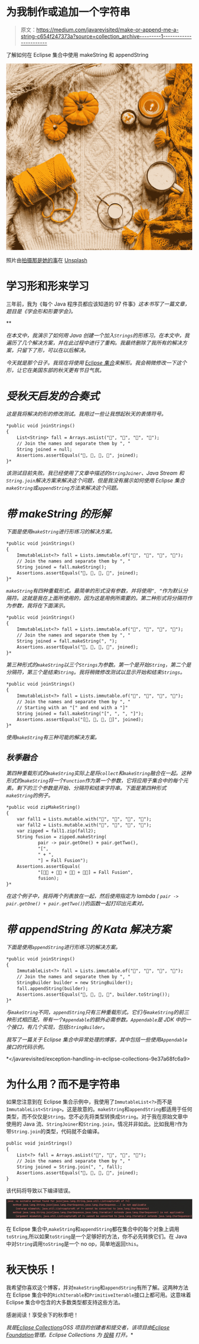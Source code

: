 # 为我制作或追加一个字符串

> 原文：<https://medium.com/javarevisited/make-or-append-me-a-string-c654f247373a?source=collection_archive---------1----------------------->

了解如何在 Eclipse 集合中使用 makeString 和 appendString

![](img/12e02e9606b7e73e009110ed02fd9bca.png)

照片由[拍摄那是她的事](https://unsplash.com/@thatsherbusiness?utm_source=medium&utm_medium=referral)在 [Unsplash](https://unsplash.com?utm_source=medium&utm_medium=referral)

# 学习形和形来学习

三年前，我为《每个 Java 程序员都应该知道的 97 件事》*这本书写了一篇文章，题目是《学会形和形要学会》。*

 ** 

*在本文中，我演示了如何用 Java 创建一个加入`Strings`的形练习。在本文中，我遍历了几个解决方案，并在此过程中进行了重构。我最终删除了我所有的解决方案，只留下了形，可以在以后解决。*

*今天就是那个日子。我现在将使用 [Eclipse 集合](https://github.com/eclipse/eclipse-collections)来解形。我会稍微修改一下这个形，让它在美国东部的秋天更有节日气氛。*

# *受秋天启发的合奏式*

*这是我将解决的形的修改测试。我用过一些让我想起秋天的表情符号。*

```
*public void joinStrings()
{
    List<String> fall = Arrays.asList("🎃", "🍎", "🍁", "🌽");
    // Join the names and separate them by ", "
    String joined = null;
    Assertions.assertEquals("🎃, 🍎, 🍁, 🌽", joined);
}*
```

*该测试目前失败。我已经使用了文章中描述的`StringJoiner`、Java Stream 和`String.join`解决方案来解决这个问题，但是我没有展示如何使用 Eclipse 集合`makeString`或`appendString`方法来解决这个问题。*

# *带 makeString 的形解*

*下面是使用`makeString`进行形练习的解决方案。*

```
*public void joinStrings()
{
    ImmutableList<?> fall = Lists.immutable.of("🎃", "🍎", "🍁", "🌽");
    // Join the names and separate them by ", "
    String joined = fall.makeString();
    Assertions.assertEquals("🎃, 🍎, 🍁, 🌽", joined);
}*
```

*`makeString`有四种重载形式。最简单的形式没有参数，并将使用`“, “`作为默认分隔符。这就是我在上面所使用的，因为这是用例所需要的。第二种形式将分隔符作为参数，我将在下面演示。*

```
*public void joinStrings()
{
    ImmutableList<?> fall = Lists.immutable.of("🎃", "🍎", "🍁", "🌽");
    // Join the names and separate them by ", "
    String joined = fall.makeString(", ");
    Assertions.assertEquals("🎃, 🍎, 🍁, 🌽", joined);
}*
```

*第三种形式的`makeString`以三个`Strings`为参数。第一个是开始`String`，第二个是分隔符，第三个是结束`String`。我将稍微修改测试以显示开始和结束`Strings`。*

```
*public void joinStrings()
{
    ImmutableList<?> fall = Lists.immutable.of("🎃", "🍎", "🍁", "🌽");
    // Join the names and separate them by ", "
    // Starting with an "[" and end with a "]"
    String joined = fall.makeString("[", ", ", "]");
    Assertions.assertEquals("[🎃, 🍎, 🍁, 🌽]", joined);
}*
```

*使用`makeString`有三种可能的解决方案。*

## *秋季融合*

*第四种重载形式的`makeString`实际上是将`collect`和`makeString`融合在一起。这种形式的`makeString`将一个`Function`作为第一个参数，它将应用于集合中的每个元素。剩下的三个参数是开始、分隔符和结束字符串。下面是第四种形式`makeString`的例子。*

```
*public void zipMakeString()
{
    var fall1 = Lists.mutable.with("🎃", "🍎", "🍁", "🌽");
    var fall2 = Lists.mutable.with("🥧", "🥧", "🍂", "🍞");
    var zipped = fall1.zip(fall2);
    String fusion = zipped.makeString(
            pair -> pair.getOne() + pair.getTwo(),
            "[",
            " + ",
            "] = Fall Fusion");
    Assertions.assertEquals(
            "[🎃🥧 + 🍎🥧 + 🍁🍂 + 🌽🍞] = Fall Fusion", 
            fusion);
}*
```

*在这个例子中，我将两个列表放在一起，然后使用指定为 lambda ( `pair -> pair.getOne() + pair.getTwo()`)的函数一起打印出元素对。*

# *带 appendString 的 Kata 解决方案*

*下面是使用`appendString`进行形练习的解决方案。*

```
*public void joinStrings()
{
    ImmutableList<?> fall = Lists.immutable.of("🎃", "🍎", "🍁", "🌽");
    // Join the names and separate them by ", "
    StringBuilder builder = new StringBuilder();
    fall.appendString(builder);
    Assertions.assertEquals("🎃, 🍎, 🍁, 🌽", builder.toString());
}*
```

*与`makeString`不同，`appendString`只有三种重载形式。它们与`makeString`的前三种形式相匹配，带有一个`Appendable`的额外必需参数。`Appendable`是 JDK 中的一个接口，有几个实现，包括`StringBuilder`。*

*我写了一篇关于 Eclipse 集合中异常处理的博客，其中包括一些使用`Appendable`接口的代码示例。*

*</javarevisited/exception-handling-in-eclipse-collections-9e37a68fc6a9>  

# 为什么用？而不是字符串

如果您注意到在 Eclipse 集合示例中，我使用了`ImmutableList<?>`而不是`ImmutableList<String>`。这是故意的。`makeString`和`appendString`都适用于任何类型，而不仅仅是`String`。您不必先将类型转换成`String`。对于我在原始文章中使用的 Java 流、`StringJoiner`和`String.join`，情况并非如此。比如我用`?`作为带`String.join`的类型，代码就不会编译。

```
public void joinStrings()
{
    List<?> fall = Arrays.asList("🎃", "🍎", "🍁", "🌽");
    // Join the names and separate them by ", "
    String joined = String.join(", ", fall);
    Assertions.assertEquals("🎃, 🍎, 🍁, 🌽", joined);
}
```

该代码将导致以下编译错误。

![](img/b4963f9dcc164272d1d4b5113982b9f2.png)

在 Eclipse 集合中,`makeString`和`appendString`都在集合中的每个对象上调用`toString`,所以如果`toString`是一个足够好的方法，你不必先转换它们。在 Java 中对`String`调用`toString`是一个 no op，简单地返回`this`。

# 秋天快乐！

我希望你喜欢这个博客，并对`makeString`和`appendString`有所了解。这两种方法在 Eclipse 集合中的`RichIterable`和`PrimitiveIterable`接口上都可用。这意味着 Eclipse 集合中包含的大多数类型都支持这些方法。

感谢阅读！享受余下的秋季吧！

*我是*[*Eclipse Collections*](https://github.com/eclipse/eclipse-collections)*OSS 项目的创建者和提交者，该项目由*[*Eclipse Foundation*](https://projects.eclipse.org/projects/technology.collections)*管理。Eclipse Collections 为* [*投稿*](https://github.com/eclipse/eclipse-collections/blob/master/CONTRIBUTING.md) *打开。**